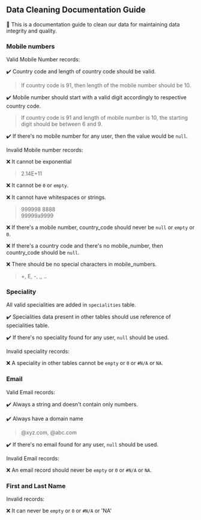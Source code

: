 ## Data Cleaning Documentation Guide
📝 This is a documentation guide to clean our data for maintaining data integrity and quality.

### Mobile numbers

Valid Mobile Number records:

✔️ Country code and length of country code should be valid.
> If country code is 91, then length of the mobile number should be 10.

✔️ Mobile number should start with a valid digit accordingly to respective country code.
> If country code is 91 and length of mobile number is 10, the starting digit should be between 6 and 9.

✔️ If there's no mobile number for any user, then the value would be `null`.

Invalid Mobile number records:

❌ It cannot be exponential
> 2.14E+11

❌ It cannot be `0` or `empty`.

❌ It cannot have whitespaces or strings.
> 999998 8888 \
> 99999a9999

❌ If there's a mobile number, country_code should never be `null` or `empty` or `0`.

❌ If there's a country code and there's no mobile_number, then country_code should be `null`.

❌ There should be no special characters in mobile_numbers.
> +, E, -, ,, ..

### Speciality

All valid specialities are added in `specialities` table.

✔️ Specialities data present in other tables should use reference of specialities table.

✔️ If there's no speciality found for any user, `null` should be used.

Invalid speciality records:

❌ A speciality in other tables cannot be `empty` or `0` or `#N/A` or `NA`.

### Email

Valid Email records:

✔️ Always a string and doesn't contain only numbers.

✔️ Always have a domain name
> @xyz.com, @abc.com

✔️ If there's no email found for any user, `null` should be used.

Invalid Email records:

❌ An email record should never be `empty` or `0` or `#N/A` or `NA`.

### First and Last Name

Invalid records:

❌ It can never be `empty` or `0` or `#N/A` or 'NA'


